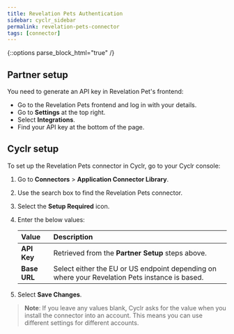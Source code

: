 ```yaml
---
title: Revelation Pets Authentication
sidebar: cyclr_sidebar
permalink: revelation-pets-connector
tags: [connector]
---
```

{::options parse_block_html="true" /}
<section class="card">

## Partner setup

You need to generate an API key in Revelation Pet's frontend:

*  Go to the Revelation Pets frontend and log in with your details.
*  Go to **Settings** at the top right.
*  Select  **Integrations**.
*  Find your API key at the bottom of the page.

</section>
<section class="card">

## Cyclr setup

To set up the Revelation Pets connector in Cyclr, go to your Cyclr console:

1. Go to **Connectors** > **Application Connector Library**.

2. Use the search box to find the Revelation Pets connector.

3. Select the **Setup Required** icon.

4. Enter the below values:

   | Value              | Description                                 |
   | :----------------- | :------------------------------------------ |
   | **API Key**   | Retrieved from the **Partner Setup** steps above. |
   | **Base URL**  | Select either the EU or US endpoint depending on where your Revelation Pets instance is based. |

5. Select **Save Changes**.

> **Note**: If you leave any values blank, Cyclr asks for the value when you install the connector into an account. This means you can use different settings for different accounts.

</section>
